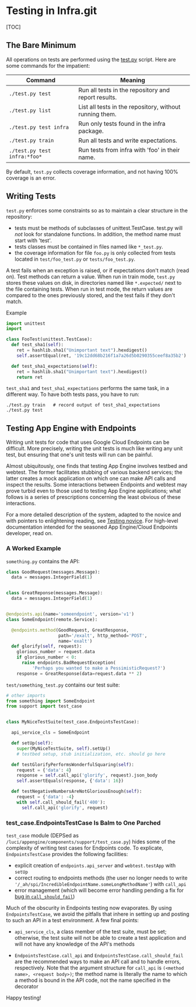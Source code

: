 <!--
Copyright 2015 The Chromium Authors. All rights reserved.
Use of this source code is governed by a BSD-style license that can be
found in the LICENSE file.
-->

# Testing in Infra.git

[TOC]

## The Bare Minimum

All operations on tests are performed using the [test.py](../test.py) script.
Here are some commands for the impatient:

|           Command            |                         Meaning                         |
| ---------------------------- | ------------------------------------------------------- |
| `./test.py test`             | Run all tests in the repository and report results.     |
| `./test.py list`             | List all tests in the repository, without running them. |
| `./test.py test infra`       | Run only tests found in the infra package.              |
| `./test.py train`            | Run all tests and write expectations.                   |
| `./test.py test infra:*foo*` | Run tests from infra with 'foo' in their name.          |

By default, `test.py` collects coverage information, and not having 100%
coverage is an error.

## Writing Tests

`test.py` enforces some constraints so as to maintain a clear structure
in the repository:

* tests must be methods of subclasses of unittest.TestCase. test.py
  will *not* look for standalone functions. In addition, the method
  name must start with 'test'.
* tests classes must be contained in files named like `*_test.py`.
* the coverage information for file `foo.py` is only collected from
  tests located in `test/foo_test.py` or `tests/foo_test.py`.

A test fails when an exception is raised, or if expectations don't match
(read on). Test methods can return a value. When run in train mode,
`test.py` stores these values on disk, in directories named like
`*.expected/` next to the file containing tests. When run in test mode,
the return values are compared to the ones previously stored, and the
test fails if they don't match.

Example

```python
import unittest
import

class FooTest(unittest.TestCase):
  def test_sha1(self):
    ret = hashlib.sha1("Unimportant text").hexdigest()
    self.assertEqual(ret, '19c12dd68b216f1a7a26d5b0290355ceef8a35b2')

  def test_sha1_expectations(self):
    ret = hashlib.sha1("Unimportant text").hexdigest()
    return ret
```

`test_sha1` and `test_sha1_expectations` performs the same task, in a
different way. To have both tests pass, you have to run:

    ./test.py train   # record output of test_sha1_expectations
    ./test.py test

## Testing App Engine with Endpoints

Writing unit tests for code that uses Google Cloud Endpoints can be
difficult. More precisely, writing the unit tests is much like writing
any unit test, but ensuring that one's unit tests will run can be
painful.

Almost ubiquitously, one finds that testing App Engine involves testbed
and webtest. The former facilitates stubbing of various backend
services; the latter creates a mock application on which one can make
API calls and inspect the results. Some interactions between Endpoints
and webtest may prove turbid even to those used to testing App Engine
applications; what follows is a series of prescriptions concerning the
least obvious of these interactions.

For a more detailed description of the system, adapted to the novice and
with pointers to enlightening reading, see
[Testing novice](testing_novice.md). For high-level documentation
intended for the seasoned App Engine/Cloud Endpoints developer, read on.

### A Worked Example

`something.py` contains the API:

```python
class GoodRequest(messages.Message):
  data = messages.IntegerField(1)


class GreatReponse(messages.Message):
  data = messages.IntegerField(1)


@endpoints.api(name='someendpoint', version='v1')
class SomeEndpoint(remote.Service):

  @endpoints.method(GoodRequest, GreatResponse,
                    path='/exalt', http_method='POST',
                    name='exalt')
  def glorify(self, request):
    glorious_number = request.data
    if glorious_number < 0:
      raise endpoints.BadRequestException(
          'Perhaps you wanted to make a PessimisticRequest?')
    response = GreatResponse(data=request.data ** 2)
```

`test/something_test.py` contains our test suite:

```python
# other imports
from something import SomeEndpoint
from support import test_case


class MyNiceTestSuite(test_case.EndpointsTestCase):

  api_service_cls = SomeEndpoint

  def setUp(self):
    super(MyNiceTestSuite, self).setUp()
    # testbed setup, stub initialization, etc. should go here

  def testGlorifyPerformsWonderfulSquaring(self):
    request = {'data': 4}
    response = self.call_api('glorify', request).json_body
    self.assertEquals(response, {'data': 16})

  def testNegativeNumbersAreNotGloriousEnough(self):
    request = {'data': -4}
    with self.call_should_fail('400'):
      self.call_api('glorify', request)
```

### test_case.EndpointsTestCase Is Balm to One Parched

`test_case` module (DEPSed as `/luci/appengine/components/support/test_case.py`)
hides some of the complexity of writing test cases for Endpoints code.
To explicate, `EndpointsTestCase` provides the following facilities:

* explicit creation of `endpoints.api_server` and `webtest.testApp`
  with `setUp`
* correct routing to endpoints methods (the user no longer needs to write
  `'/_ah/spi/IncredibleEndpointName.someLongMethodName'`) with
  `call_api`
* error management (which will become error handling pending a fix for
  [bug in `call_should_fail`](https://code.google.com/p/googleappengine/issues/detail?id=10544))

Much of the obscurity in Endpoints testing now evaporates. By using
`EndpointsTestCase`, we avoid the pitfalls that inhere in setting up and
posting to such an API in a test environment. A few final points:

* `api_service_cls`, a class member of the test suite, must be set;
  otherwise, the test suite will not be able to create a test
  application and will not have any knowledge of the API's methods

* `EndpointsTestCase.call_api` and `EndpointsTestCase.call_should_fail` are the
  recommended ways to make an API call and to handle errors, respectively. Note
  that the argument structure for `call_api` is
  `(<method name>, <request body>)`; the method name is literally the name
  to which a method is bound in the API code, not the name specified in the decorator

Happy testing!
